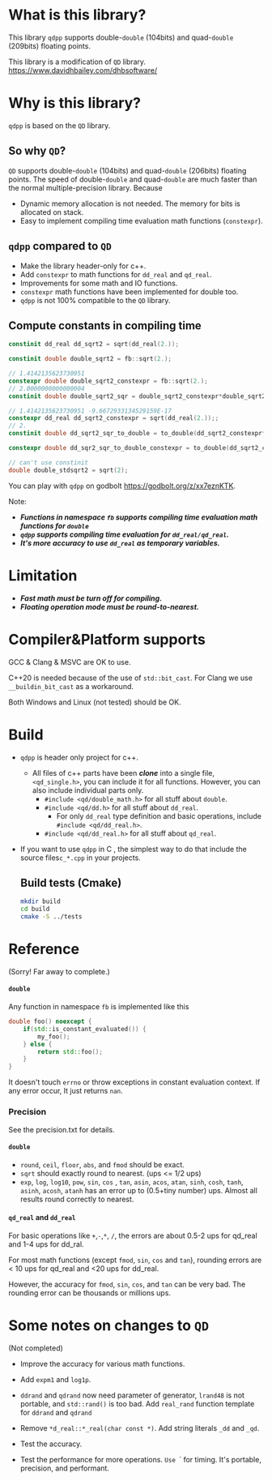 

# What is this library?

This library `qdpp` supports double-`double` (104bits) and quad-`double` (209bits) floating points.

This library is a modification of  `QD` library. https://www.davidhbailey.com/dhbsoftware/

# Why is this library?

`qdpp` is based on the `QD` library. 

## So why `QD`?

`QD` supports double-`double` (104bits) and quad-`double` (206bits) floating points. The speed of double-`double` and quad-`double` are much faster than the normal multiple-precision library. Because

* Dynamic memory allocation is not needed. The memory for bits is allocated on stack.
* Easy to implement compiling time evaluation math functions (`constexpr`). 

## `qdpp` compared to `QD`

* Make the library header-only for c++.
* Add `constexpr`  to math functions for `dd_real` and `qd_real`.
* Improvements for some math and IO functions.
* `constexpr` math functions have been implemented for double too.
* `qdpp` is not 100% compatible to the `QD` library.

## Compute constants in compiling time
```c++
constinit dd_real dd_sqrt2 = sqrt(dd_real(2.));

constinit double double_sqrt2 = fb::sqrt(2.);

// 1.4142135623730951
constexpr double double_sqrt2_constexpr = fb::sqrt(2.);
// 2.0000000000000004
constinit double double_sqrt2_sqr = double_sqrt2_constexpr*double_sqrt2_constexpr;

// 1.4142135623730951 -9.6672933134529159E-17
constexpr dd_real dd_sqrt2_constexpr = sqrt(dd_real(2.));;
// 2.
constinit double dd_sqrt2_sqr_to_double = to_double(dd_sqrt2_constexpr*dd_sqrt2_constexpr);

constexpr double dd_sqr2_sqr_to_double_constexpr = to_double(dd_sqrt2_constexpr*dd_sqrt2_constexpr);

// can't use constinit
double double_stdsqrt2 = sqrt(2);
```

You can play with `qdpp` on godbolt  https://godbolt.org/z/xx7eznKTK.

Note:

* ***Functions in namespace `fb` supports compiling time evaluation math functions for `double`***
* ***`qdpp` supports compiling time evaluation for `dd_real/qd_real`.***
* ***It's more accuracy  to use `dd_real` as temporary variables.***

# Limitation

* ***Fast math must be turn off for compiling.***
* ***Floating operation mode must be round-to-nearest.***

# Compiler&Platform supports

GCC & Clang & MSVC are OK to use.

C++20 is needed because of the use of `std::bit_cast`. For Clang we use `__buildin_bit_cast` as a workaround.

Both Windows and Linux (not tested) should be OK.

# Build

* `qdpp` is header only project for c++. 
  
  * All files of c++ parts have been ***clone*** into a single file, `<qd_single.h>`, you can include it for all functions. However, you can also include individual parts only.
    * `#include <qd/double_math.h>` for all stuff about `double`.
    * `#include <qd/dd.h>` for all stuff about `dd_real`.
      * For only `dd_real` type definition and basic operations, include `#include <qd/dd_real.h>`.
    * `#include <qd/dd_real.h>` for all stuff about `qd_real`. 
  
* If you want to use `qdpp` in C , the simplest way to do that include the source files`c_*.cpp` in your projects.

  ## Build tests (Cmake)

  ```bash
  mkdir build
  cd build
  cmake -S ../tests
  ```

# Reference

(Sorry!  Far away to complete.)

#### `double`

Any function in namespace `fb` is implemented like this

```c++
double foo() noexcept {
    if(std::is_constant_evaluated()) {
        my_foo();
    } else {
        return std::foo();
    }
}
```

It doesn't touch `errno` or throw exceptions in constant evaluation context. If any error occur, It just returns `nan`.

### Precision

See the precision.txt for details.

#### `double`

* `round`, `ceil`, `floor`, `abs`, and `fmod` should be exact.
* `sqrt` should exactly round to nearest. (ups <= 1/2 ups)
* `exp`, `log`, `log10`, `pow`, `sin`, `cos` , `tan`, `asin`, `acos`, `atan`, `sinh`, `cosh`, `tanh`, `asinh`, `acosh`, `atanh` has an error up to (0.5+tiny number) ups. Almost all results round correctly to nearest.

#### `qd_real` and `dd_real`

For  basic operations like `+`,`-`,`*`, `/`, the errors are about 0.5-2 ups for qd_real and 1-4 ups for dd_ral.

For most math functions (except `fmod`, `sin`, `cos` and `tan`), rounding errors are < 10 ups for qd_real and <20 ups for dd_real.

However, the accuracy for `fmod`, `sin`, `cos`, and `tan` can be very bad. The rounding error can be thousands  or millions ups.

# Some notes on changes to `QD`

(Not completed)

* Improve the accuracy for various math functions.
* Add `expm1` and `log1p`.

* `ddrand` and `qdrand` now need parameter of generator, `lrand48` is not portable, and `std::rand()` is too bad. Add `real_rand` function template for `ddrand` and `qdrand`
* Remove `*d_real::*_real(char const *)`. Add string literals `_dd` and `_qd`.
* Test the accuracy.
* Test the performance for more operations. `Use `<chrono>` for timing. It's portable, precision, and performant.
